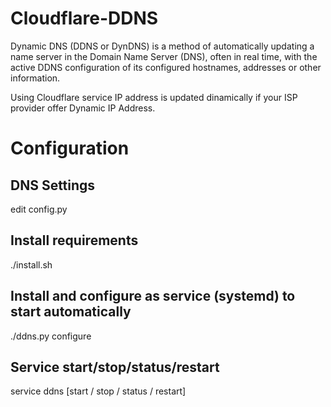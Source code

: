 # Cloudflare-DDNS

Dynamic DNS (DDNS or DynDNS) is a method of automatically updating a name server in the Domain Name Server (DNS), often in real time, with the active DDNS configuration of its configured hostnames, addresses or other information. 

Using Cloudflare service IP address is updated dinamically if your ISP provider offer Dynamic IP Address.

# Configuration
## DNS Settings  
edit config.py 

## Install requirements
./install.sh
## Install and configure as service (systemd) to start automatically
./ddns.py configure
## Service start/stop/status/restart
service  ddns [start / stop / status / restart]